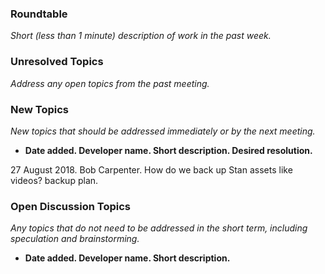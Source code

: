 ### Roundtable
_Short (less than 1 minute) description of work in the past week._

### Unresolved Topics
_Address any open topics from the past meeting._

### New Topics
_New topics that should be addressed immediately or by the next
meeting._

* __Date added. Developer name.  Short description.  Desired resolution.__

27 August 2018.  Bob Carpenter.  How do we back up Stan assets like videos?  backup plan.

### Open Discussion Topics

_Any topics that do not need to be addressed in the short term,
including speculation and brainstorming._

* __Date added. Developer name.  Short description.__
